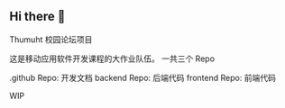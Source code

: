## Hi there 👋

Thumuht 校园论坛项目

  这是移动应用软件开发课程的大作业队伍。
  一共三个 Repo
  
  .github Repo: 开发文档
  backend Repo: 后端代码
  frontend Repo: 前端代码
  
  WIP
